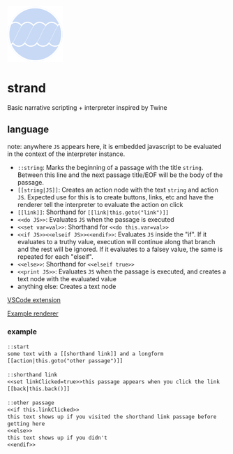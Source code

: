 ![strand icon](./strandIcon.png)
# strand
Basic narrative scripting + interpreter inspired by Twine

## language
note: anywhere `JS` appears here, it is embedded javascript to be evaluated in the context of the interpreter instance.
- `::string`: Marks the beginning of a passage with the title `string`. Between this line and the next passage title/EOF will be the body of the passage. 
- `[[string|JS]]`: Creates an action node with the text `string` and action `JS`. Expected use for this is to create buttons, links, etc and have the renderer tell the interpreter to evaluate the action on click
- `[[link]]`: Shorthand for `[[link|this.goto("link")]]`
- `<<do JS>>`: Evaluates `JS` when the passage is executed
- `<<set var=val>>`: Shorthand for `<<do this.var=val>>`
- `<<if JS>><<elseif JS>><<endif>>`: Evaluates `JS` inside the "if". If it evaluates to a truthy value, execution will continue along that branch and the rest will be ignored. If it evaluates to a falsey value, the same is repeated for each "elseif".
- `<<else>>`: Shorthand for `<<elseif true>>`
- `<<print JS>>`: Evaluates `JS` when the passage is executed, and creates a text node with the evaluated value
- anything else: Creates a text node

[VSCode extension](https://marketplace.visualstudio.com/items?itemName=seansleblanc.strand-vscode)

[Example renderer](https://github.com/seleb/strand-htmlrenderer)

### example
```
::start
some text with a [[shorthand link]] and a longform [[action|this.goto("other passage")]]

::shorthand link
<<set linkClicked=true>>this passage appears when you click the link
[[back|this.back()]]

::other passage
<<if this.linkClicked>>
this text shows up if you visited the shorthand link passage before getting here
<<else>>
this text shows up if you didn't
<<endif>>
```
